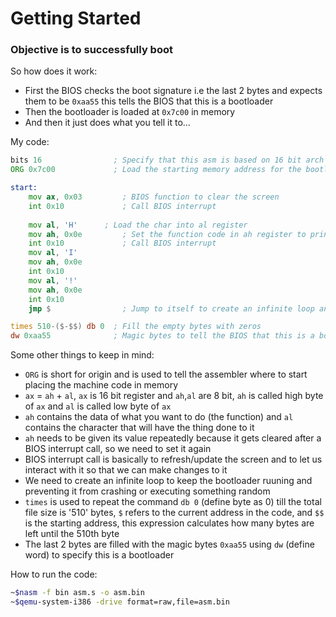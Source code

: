 # Getting Started

### Objective is to successfully boot

So how does it work:
- First the BIOS checks the boot signature i.e the last 2 bytes and expects them to be `0xaa55` this tells the BIOS that this is a bootloader
- Then the bootloader is loaded at `0x7c00` in memory
- And then it just does what you tell it to...

My code:
```asm
bits 16                ; Specify that this asm is based on 16 bit arch
ORG 0x7c00             ; Load the starting memory address for the bootloader

start:
  	mov ax, 0x03         ; BIOS function to clear the screen
	int 0x10             ; Call BIOS interrupt
        
  	mov al, 'H'	     ; Load the char into al register
	mov ah, 0x0e         ; Set the function code in ah register to print i.e 0x0e
	int 0x10             ; Call BIOS interrupt
	mov al, 'I'
	mov ah, 0x0e 
	int 0x10
	mov al, '!'
	mov ah, 0x0e 
	int 0x10
	jmp $                ; Jump to itself to create an infinite loop and keep the bootloader running

times 510-($-$$) db 0  ; Fill the empty bytes with zeros
dw 0xaa55              ; Magic bytes to tell the BIOS that this is a bootloader
```

Some other things to keep in mind:
- `ORG` is short for origin and is used to tell the assembler where to start placing the machine code in memory
- `ax` = `ah` + `al`, `ax` is 16 bit register and `ah`,`al` are 8 bit, `ah` is called high byte of `ax` and `al` is called low byte of `ax`
- `ah` contains the data of what you want to do (the function) and `al` contains the character that will have the thing done to it
- `ah` needs to be given its value repeatedly because it gets cleared after a BIOS interrupt call, so we need to set it again
- BIOS interrupt call is basically to refresh/update the screen and to let us interact with it so that we can make changes to it
- We need to create an infinite loop to keep the bootloader ruuning and preventing it from crashing or executing something random
- `times` is used to repeat the command `db 0` (define byte as 0) till the total file size is '510' bytes, `$` refers to the current address in the code, and `$$` is the starting address, this expression calculates how many bytes are left until the 510th byte
- The last 2 bytes are filled with the magic bytes `0xaa55` using `dw` (define word) to specify this is a bootloader

How to run the code:

```bash
~$nasm -f bin asm.s -o asm.bin
~$qemu-system-i386 -drive format=raw,file=asm.bin
```
